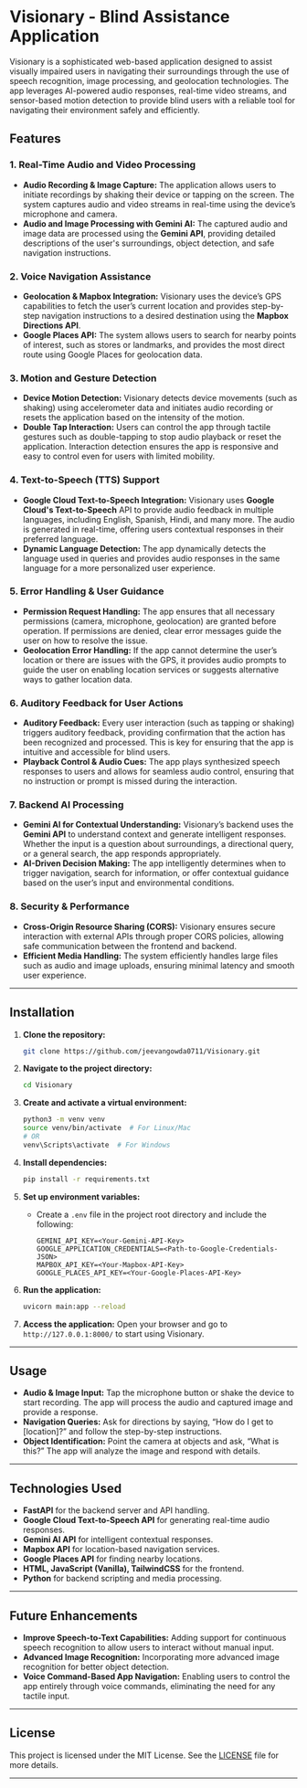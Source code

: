 # Visionary - Blind Assistance Application

Visionary is a sophisticated web-based application designed to assist visually impaired users in navigating their surroundings through the use of speech recognition, image processing, and geolocation technologies. The app leverages AI-powered audio responses, real-time video streams, and sensor-based motion detection to provide blind users with a reliable tool for navigating their environment safely and efficiently.

## Features

### 1. **Real-Time Audio and Video Processing**
   - **Audio Recording & Image Capture:** The application allows users to initiate recordings by shaking their device or tapping on the screen. The system captures audio and video streams in real-time using the device’s microphone and camera.
   - **Audio and Image Processing with Gemini AI:** The captured audio and image data are processed using the **Gemini API**, providing detailed descriptions of the user's surroundings, object detection, and safe navigation instructions.

### 2. **Voice Navigation Assistance**
   - **Geolocation & Mapbox Integration:** Visionary uses the device’s GPS capabilities to fetch the user’s current location and provides step-by-step navigation instructions to a desired destination using the **Mapbox Directions API**.
   - **Google Places API:** The system allows users to search for nearby points of interest, such as stores or landmarks, and provides the most direct route using Google Places for geolocation data.

### 3. **Motion and Gesture Detection**
   - **Device Motion Detection:** Visionary detects device movements (such as shaking) using accelerometer data and initiates audio recording or resets the application based on the intensity of the motion.
   - **Double Tap Interaction:** Users can control the app through tactile gestures such as double-tapping to stop audio playback or reset the application. Interaction detection ensures the app is responsive and easy to control even for users with limited mobility.

### 4. **Text-to-Speech (TTS) Support**
   - **Google Cloud Text-to-Speech Integration:** Visionary uses **Google Cloud's Text-to-Speech** API to provide audio feedback in multiple languages, including English, Spanish, Hindi, and many more. The audio is generated in real-time, offering users contextual responses in their preferred language.
   - **Dynamic Language Detection:** The app dynamically detects the language used in queries and provides audio responses in the same language for a more personalized user experience.

### 5. **Error Handling & User Guidance**
   - **Permission Request Handling:** The app ensures that all necessary permissions (camera, microphone, geolocation) are granted before operation. If permissions are denied, clear error messages guide the user on how to resolve the issue.
   - **Geolocation Error Handling:** If the app cannot determine the user’s location or there are issues with the GPS, it provides audio prompts to guide the user on enabling location services or suggests alternative ways to gather location data.

### 6. **Auditory Feedback for User Actions**
   - **Auditory Feedback:** Every user interaction (such as tapping or shaking) triggers auditory feedback, providing confirmation that the action has been recognized and processed. This is key for ensuring that the app is intuitive and accessible for blind users.
   - **Playback Control & Audio Cues:** The app plays synthesized speech responses to users and allows for seamless audio control, ensuring that no instruction or prompt is missed during the interaction.

### 7. **Backend AI Processing**
   - **Gemini AI for Contextual Understanding:** Visionary’s backend uses the **Gemini API** to understand context and generate intelligent responses. Whether the input is a question about surroundings, a directional query, or a general search, the app responds appropriately.
   - **AI-Driven Decision Making:** The app intelligently determines when to trigger navigation, search for information, or offer contextual guidance based on the user’s input and environmental conditions.

### 8. **Security & Performance**
   - **Cross-Origin Resource Sharing (CORS):** Visionary ensures secure interaction with external APIs through proper CORS policies, allowing safe communication between the frontend and backend.
   - **Efficient Media Handling:** The system efficiently handles large files such as audio and image uploads, ensuring minimal latency and smooth user experience.

---

## Installation

1. **Clone the repository:**
   ```bash
   git clone https://github.com/jeevangowda0711/Visionary.git
   ```

2. **Navigate to the project directory:**
   ```bash
   cd Visionary
   ```

3. **Create and activate a virtual environment:**
   ```bash
   python3 -m venv venv
   source venv/bin/activate  # For Linux/Mac
   # OR
   venv\Scripts\activate  # For Windows
   ```

4. **Install dependencies:**
   ```bash
   pip install -r requirements.txt
   ```

5. **Set up environment variables:**
   - Create a `.env` file in the project root directory and include the following:
     ```
     GEMINI_API_KEY=<Your-Gemini-API-Key>
     GOOGLE_APPLICATION_CREDENTIALS=<Path-to-Google-Credentials-JSON>
     MAPBOX_API_KEY=<Your-Mapbox-API-Key>
     GOOGLE_PLACES_API_KEY=<Your-Google-Places-API-Key>
     ```

6. **Run the application:**
   ```bash
   uvicorn main:app --reload
   ```

7. **Access the application:**
   Open your browser and go to `http://127.0.0.1:8000/` to start using Visionary.

---

## Usage

- **Audio & Image Input:** Tap the microphone button or shake the device to start recording. The app will process the audio and captured image and provide a response.
- **Navigation Queries:** Ask for directions by saying, “How do I get to [location]?” and follow the step-by-step instructions.
- **Object Identification:** Point the camera at objects and ask, “What is this?” The app will analyze the image and respond with details.

---

## Technologies Used

- **FastAPI** for the backend server and API handling.
- **Google Cloud Text-to-Speech API** for generating real-time audio responses.
- **Gemini AI API** for intelligent contextual responses.
- **Mapbox API** for location-based navigation services.
- **Google Places API** for finding nearby locations.
- **HTML, JavaScript (Vanilla), TailwindCSS** for the frontend.
- **Python** for backend scripting and media processing.

---

## Future Enhancements

- **Improve Speech-to-Text Capabilities:** Adding support for continuous speech recognition to allow users to interact without manual input.
- **Advanced Image Recognition:** Incorporating more advanced image recognition for better object detection.
- **Voice Command-Based App Navigation:** Enabling users to control the app entirely through voice commands, eliminating the need for any tactile input.

---

## License

This project is licensed under the MIT License. See the [LICENSE](LICENSE) file for more details.

---
